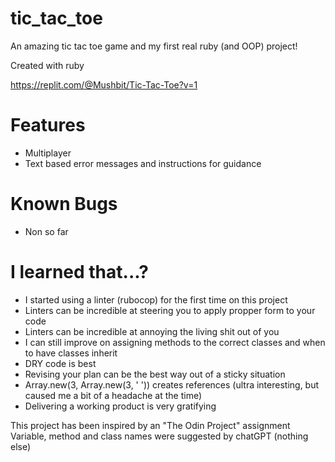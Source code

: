 # tic_tac_toe
An amazing tic tac toe game and my first real ruby (and OOP) project!

Created with ruby

https://replit.com/@Mushbit/Tic-Tac-Toe?v=1

# Features
 - Multiplayer
 - Text based error messages and instructions for guidance

# Known Bugs
 - Non so far

# I learned that...?
- I started using a linter (rubocop) for the first time on this project
- Linters can be incredible at steering you to apply propper form to your code
- Linters can be incredible at annoying the living shit out of you
- I can still improve on assigning methods to the correct classes and when to have classes inherit
- DRY code is best
- Revising your plan can be the best way out of a sticky situation
- Array.new(3, Array.new(3, ' ')) creates references (ultra interesting, but caused me a bit of a headache at the time)
- Delivering a working product is very gratifying
 
This project has been inspired by an "The Odin Project" assignment
Variable, method and class names were suggested by chatGPT (nothing else)
